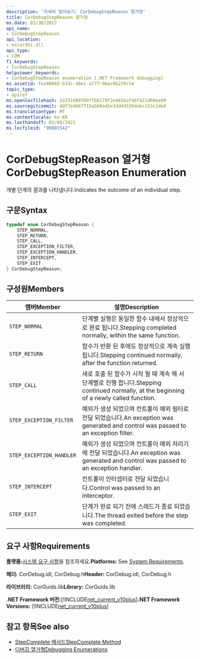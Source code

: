 ```yaml
---
description: '자세히 알아보기: CorDebugStepReason 열거형'
title: CorDebugStepReason 열거형
ms.date: 03/30/2017
api_name:
- CorDebugStepReason
api_location:
- mscordbi.dll
api_type:
- COM
f1_keywords:
- CorDebugStepReason
helpviewer_keywords:
- CorDebugStepReason enumeration [.NET Framework debugging]
ms.assetid: fe248069-b33c-48e1-a777-06ac9b239c54
topic_type:
- apiref
ms.openlocfilehash: 2a331b09709ffb6179f2e481baf4bf421d60ea99
ms.sourcegitcommit: ddf7edb67715a5b9a45e3dd44536dabc153c1de0
ms.translationtype: MT
ms.contentlocale: ko-KR
ms.lasthandoff: 02/06/2021
ms.locfileid: "99801542"
---
```

# <a name="cordebugstepreason-enumeration"></a><span data-ttu-id="20481-103">CorDebugStepReason 열거형</span><span class="sxs-lookup"><span data-stu-id="20481-103">CorDebugStepReason Enumeration</span></span>

<span data-ttu-id="20481-104">개별 단계의 결과를 나타냅니다.</span><span class="sxs-lookup"><span data-stu-id="20481-104">Indicates the outcome of an individual step.</span></span>  
  
## <a name="syntax"></a><span data-ttu-id="20481-105">구문</span><span class="sxs-lookup"><span data-stu-id="20481-105">Syntax</span></span>  
  
```cpp  
typedef enum CorDebugStepReason {  
    STEP_NORMAL,  
    STEP_RETURN,  
    STEP_CALL,  
    STEP_EXCEPTION_FILTER,  
    STEP_EXCEPTION_HANDLER,  
    STEP_INTERCEPT,  
    STEP_EXIT  
} CorDebugStepReason;  
```  
  
## <a name="members"></a><span data-ttu-id="20481-106">구성원</span><span class="sxs-lookup"><span data-stu-id="20481-106">Members</span></span>  
  
|<span data-ttu-id="20481-107">멤버</span><span class="sxs-lookup"><span data-stu-id="20481-107">Member</span></span>|<span data-ttu-id="20481-108">설명</span><span class="sxs-lookup"><span data-stu-id="20481-108">Description</span></span>|  
|------------|-----------------|  
|`STEP_NORMAL`|<span data-ttu-id="20481-109">단계별 실행은 동일한 함수 내에서 정상적으로 완료 됩니다.</span><span class="sxs-lookup"><span data-stu-id="20481-109">Stepping completed normally, within the same function.</span></span>|  
|`STEP_RETURN`|<span data-ttu-id="20481-110">함수가 반환 된 후에도 정상적으로 계속 실행 됩니다.</span><span class="sxs-lookup"><span data-stu-id="20481-110">Stepping continued normally, after the function returned.</span></span>|  
|`STEP_CALL`|<span data-ttu-id="20481-111">새로 호출 된 함수가 시작 될 때 계속 해 서 단계별로 진행 합니다.</span><span class="sxs-lookup"><span data-stu-id="20481-111">Stepping continued normally, at the beginning of a newly called function.</span></span>|  
|`STEP_EXCEPTION_FILTER`|<span data-ttu-id="20481-112">예외가 생성 되었으며 컨트롤이 예외 필터로 전달 되었습니다.</span><span class="sxs-lookup"><span data-stu-id="20481-112">An exception was generated and control was passed to an exception filter.</span></span>|  
|`STEP_EXCEPTION_HANDLER`|<span data-ttu-id="20481-113">예외가 생성 되었으며 컨트롤이 예외 처리기에 전달 되었습니다.</span><span class="sxs-lookup"><span data-stu-id="20481-113">An exception was generated and control was passed to an exception handler.</span></span>|  
|`STEP_INTERCEPT`|<span data-ttu-id="20481-114">컨트롤이 인터셉터로 전달 되었습니다.</span><span class="sxs-lookup"><span data-stu-id="20481-114">Control was passed to an interceptor.</span></span>|  
|`STEP_EXIT`|<span data-ttu-id="20481-115">단계가 완료 되기 전에 스레드가 종료 되었습니다.</span><span class="sxs-lookup"><span data-stu-id="20481-115">The thread exited before the step was completed.</span></span>|  
  
## <a name="requirements"></a><span data-ttu-id="20481-116">요구 사항</span><span class="sxs-lookup"><span data-stu-id="20481-116">Requirements</span></span>  

 <span data-ttu-id="20481-117">**플랫폼:**[시스템 요구 사항](../../get-started/system-requirements.md)을 참조하세요.</span><span class="sxs-lookup"><span data-stu-id="20481-117">**Platforms:** See [System Requirements](../../get-started/system-requirements.md).</span></span>  
  
 <span data-ttu-id="20481-118">**헤더:** CorDebug.idl, CorDebug.h</span><span class="sxs-lookup"><span data-stu-id="20481-118">**Header:** CorDebug.idl, CorDebug.h</span></span>  
  
 <span data-ttu-id="20481-119">**라이브러리:** CorGuids.lib</span><span class="sxs-lookup"><span data-stu-id="20481-119">**Library:** CorGuids.lib</span></span>  
  
 <span data-ttu-id="20481-120">**.NET Framework 버전:**[!INCLUDE[net_current_v10plus](../../../../includes/net-current-v10plus-md.md)]</span><span class="sxs-lookup"><span data-stu-id="20481-120">**.NET Framework Versions:** [!INCLUDE[net_current_v10plus](../../../../includes/net-current-v10plus-md.md)]</span></span>  
  
## <a name="see-also"></a><span data-ttu-id="20481-121">참고 항목</span><span class="sxs-lookup"><span data-stu-id="20481-121">See also</span></span>

- [<span data-ttu-id="20481-122">StepComplete 메서드</span><span class="sxs-lookup"><span data-stu-id="20481-122">StepComplete Method</span></span>](icordebugmanagedcallback-stepcomplete-method.md)
- [<span data-ttu-id="20481-123">디버깅 열거형</span><span class="sxs-lookup"><span data-stu-id="20481-123">Debugging Enumerations</span></span>](debugging-enumerations.md)
